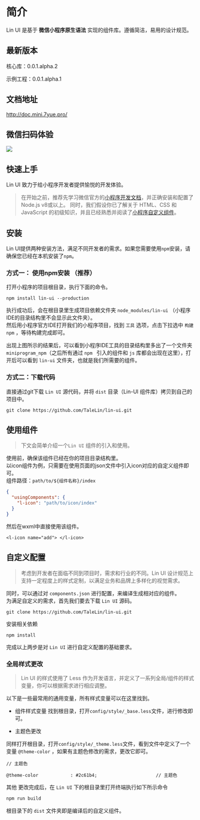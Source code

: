 

# 简介

Lin UI 是基于 **微信小程序原生语法** 实现的组件库。遵循简洁，易用的设计规范。

## 最新版本

核心库：0.0.1.alpha.2

示例工程：0.0.1.alpha.1

## 文档地址

http://doc.mini.7yue.pro/ 


## 微信扫码体验
  <div class="QR-wrapper">
    <img class="QR-img" src="http://imglf3.nosdn0.126.net/img/YUdIR2E3ME5weEZWVFhTU3I2YnRTVnB6VHZsbHR0SzJtMHNCK28rUE41QzljaFBmdmc2ZUFBPT0.jpg?imageView&thumbnail=500x0&quality=96&stripmeta=0&type=jpg">
  </div>


## 快速上手

Lin UI 致力于给小程序开发者提供愉悦的开发体验。
> 在开始之前，推荐先学习微信官方的[小程序开发文档](https://developers.weixin.qq.com/miniprogram/dev/index.html?t=18101612)，并正确安装和配置了 Node.js v8或以上。 同时，我们假设你已了解关于 HTML、CSS 和 JavaScript 的初级知识，并且已经熟悉并阅读了[小程序自定义组件](https://developers.weixin.qq.com/miniprogram/dev/framework/custom-component/)。

## 安装

Lin UI提供两种安装方法，满足不同开发者的需求。如果您需要使用`npm`安装，请确保您已经在本机安装了`npm`。

### 方式一： 使用npm安装 （推荐）

打开小程序的项目根目录，执行下面的命令。

```base
npm install lin-ui --production
```

执行成功后，会在根目录里生成项目依赖文件夹 `node_modules/lin-ui` （小程序IDE的目录结构里不会显示此文件夹）。
<br/>
然后用小程序官方IDE打开我们的小程序项目，找到 `工具` 选项，点击下拉选中 `构建npm` ，等待构建完成即可。

出现上图所示的结果后，可以看到小程序IDE工具的目录结构里多出了一个文件夹 `miniprogram_npm`（之后所有通过 `npm ` 引入的组件和 `js` 库都会出现在这里），打开后可以看到 `lin-ui` 文件夹，也就是我们所需要的组件。

### 方式二：下载代码

直接通过git下载  `Lin UI`  源代码，并将 `dist` 目录（Lin-UI 组件库）拷贝到自己的项目中。

```base
git clone https://github.com/TaleLin/lin-ui.git
```

## 使用组件

> 下文会简单介绍一个`Lin UI` 组件的引入和使用。

使用前，确保该组件已经在你的项目目录结构里。
<br />
以icon组件为例，只需要在使用页面的json文件中引入icon对应的自定义组件即可。
<br />
组件路径：`path/to/${组件名称}/index`
```json
{
  "usingComponents": {
    "l-icon": "path/to/icon/index"
  }
}
```

然后在wxml中直接使用该组件。
```wxml
<l-icon name="add"> </l-icon>
```

## 自定义配置

> 考虑到开发者在面临不同到项目时，需求和行业的不同。Lin UI 设计规范上支持一定程度上的样式定制，以满足业务和品牌上多样化的视觉需求。

同时，可以通过对 `components.json` 进行配置，来编译生成相对应的组件。
<br />
为满足自定义的需求，首先我们要去下载 `Lin UI` 源码。

```base
git clone https://github.com/TaleLin/lin-ui.git
```
安装相关依赖

```base
npm install
```

完成以上两步是对 `Lin UI` 进行自定义配置的基础要求。

### 全局样式更改
> Lin UI 的样式使用了 Less 作为开发语言，并定义了一系列全局/组件的样式变量，你可以根据需求进行相应调整。

以下是一些最常用的通用变量，所有样式变量可以在这里找到。

 - 组件样式变量
找到根目录，打开`config/style/_base.less`文件，进行修改即可。

 
- 主题色更改

同样打开根目录，打开`config/style/_theme.less`文件，看到文件中定义了一个变量 `@theme-color` ，如果有主题色修改的需求，更改它即可。
```less
// 主题色

@theme-color            : #2c61b4;                      // 主题色

```

其他
更改完成后，在 `Lin UI` 下的根目录里打开终端执行如下所示命令

```bash
npm run build
```

根目录下的 `dist` 文件夹即是编译后的自定义组件。

